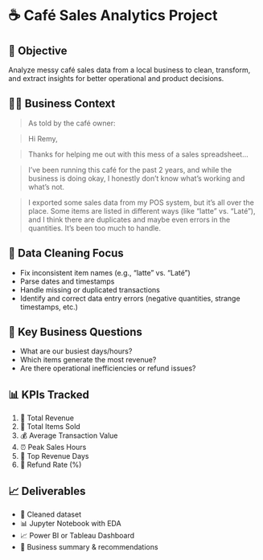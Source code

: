# ☕ Café Sales Analytics Project

## 📌 Objective
Analyze messy café sales data from a local business to clean, transform, and extract insights for better operational and product decisions.

## 👨‍💼 Business Context
> As told by the café owner:

> Hi Remy,  

> Thanks for helping me out with this mess of a sales spreadsheet...  

> I’ve been running this café for the past 2 years, and while the business is doing okay, I honestly don’t know what’s working and what’s not.

> I exported some sales data from my POS system, but it’s all over the place. Some items are listed in different ways (like “latte” vs. “Laté”), and I think there are duplicates and maybe even errors in the quantities. It’s been too much to handle.

## 🧽 Data Cleaning Focus
- Fix inconsistent item names (e.g., “latte” vs. “Laté”)
- Parse dates and timestamps
- Handle missing or duplicated transactions
- Identify and correct data entry errors (negative quantities, strange timestamps, etc.)

## 🔎 Key Business Questions
- What are our busiest days/hours?
- Which items generate the most revenue?
- Are there operational inefficiencies or refund issues?

## 📊 KPIs Tracked
1. 🧾 Total Revenue  
2. 🥐 Total Items Sold  
3. 💰 Average Transaction Value  
4. ⏰ Peak Sales Hours  
5. 📅 Top Revenue Days  
6. 💸 Refund Rate (%)

## 📈 Deliverables
- 📌 Cleaned dataset  
- 📊 Jupyter Notebook with EDA  
- 📈 Power BI or Tableau Dashboard  
- 🧠 Business summary & recommendations
